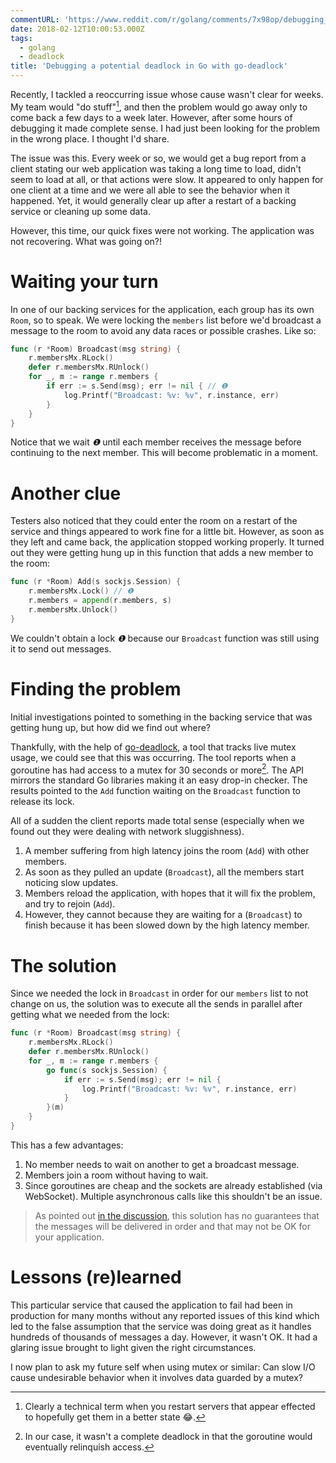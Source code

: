 ```yaml
---
commentURL: 'https://www.reddit.com/r/golang/comments/7x98op/debugging_a_potential_deadlock_in_go_with/'
date: 2018-02-12T10:00:53.000Z
tags:
  - golang
  - deadlock
title: 'Debugging a potential deadlock in Go with go-deadlock'
---
```


Recently, I tackled a reoccurring issue whose cause wasn't clear for weeks. My team would "do stuff"[^1], and then the problem would go away only to come back a few days to a week later. However, after some hours of debugging it made complete sense. I had just been looking for the problem in the wrong place. I thought I'd share.

The issue was this. Every week or so, we would get a bug report from a client stating our web application was taking a long time to load, didn't seem to load at all, or that actions were slow. It appeared to only happen for one client at a time and we were all able to see the behavior when it happened. Yet, it would generally clear up after a restart of a backing service or cleaning up some data.

However, this time, our quick fixes were not working. The application was not recovering. What was going on?!

# Waiting your turn

In one of our backing services for the application, each group has its own `Room`, so to speak. We were locking the `members` list before we'd broadcast a message to the room to avoid any data races or possible crashes.  Like so:

```go
func (r *Room) Broadcast(msg string) {
	r.membersMx.RLock()
	defer r.membersMx.RUnlock()
	for _, m := range r.members {
		if err := s.Send(msg); err != nil { // ❶
			log.Printf("Broadcast: %v: %v", r.instance, err)
		}
	}
}
```

Notice that we wait _❶_ until each member receives the message before continuing to the next member. This will become problematic in a moment.

# Another clue

Testers also noticed that they could enter the room on a restart of the service and things appeared to work fine for a little bit. However, as soon as they left and came back, the application stopped working properly.  It turned out they were getting hung up in this function that adds a new member to the room:

```go
func (r *Room) Add(s sockjs.Session) {
	r.membersMx.Lock() // ❶
	r.members = append(r.members, s)
	r.membersMx.Unlock()
}
```

We couldn't obtain a lock _❶_ because our `Broadcast` function was still using it to send out messages.

# Finding the problem

Initial investigations pointed to something in the backing service that was getting hung up, but how did we find out where?

Thankfully, with the help of [go-deadlock](https://github.com/sasha-s/go-deadlock), a tool that tracks live mutex usage, we could see that this was occurring. The tool reports when a goroutine has had access to a mutex for 30 seconds or more[^2]. The API mirrors the standard Go libraries making it an easy drop-in checker. The results pointed to the `Add` function waiting on the `Broadcast` function to release its lock.

All of a sudden the client reports made total sense (especially when we found out they were dealing with network sluggishness).

1. A member suffering from high latency joins the room (`Add`) with other members.
2. As soon as they pulled an update (`Broadcast`), all the members start noticing slow updates.
3. Members reload the application, with hopes that it will fix the problem, and try to rejoin (`Add`).
4. However, they cannot because they are waiting for a (`Broadcast`) to finish because it has been slowed down by the high latency member.

# The solution

Since we needed the lock in `Broadcast` in order for our `members` list to not change on us, the solution was to execute all the sends in parallel after getting what we needed from the lock:

```go
func (r *Room) Broadcast(msg string) {
	r.membersMx.RLock()
	defer r.membersMx.RUnlock()
	for _, m := range r.members {
		go func(s sockjs.Session) {
			if err := s.Send(msg); err != nil {
				log.Printf("Broadcast: %v: %v", r.instance, err)
			}
		}(m)
	}
}
```

This has a few advantages:

1. No member needs to wait on another to get a broadcast message.
2. Members join a room without having to wait.
3. Since goroutines are cheap and the sockets are already established (via WebSocket). Multiple asynchronous calls like this shouldn't be an issue.

> As pointed out [in the discussion](https://www.reddit.com/r/golang/comments/7x98op/debugging_a_potential_deadlock_in_go_with/), this solution has no guarantees that the messages will be delivered in order and that may not be OK for your application.

# Lessons (re)learned
This particular service that caused the application to fail had been in production for many months without any reported issues of this kind which led to the false assumption that the service was doing great as it handles hundreds of thousands of messages a day. However, it wasn't OK. It had a glaring issue brought to light given the right circumstances.

I now plan to ask my future self when using mutex or similar: Can slow I/O cause undesirable behavior when it involves data guarded by a mutex?

[^1]: Clearly a technical term when you restart servers that appear effected to hopefully get them in a better state 😂.
[^2]: In our case, it wasn't a complete deadlock in that the goroutine would eventually relinquish access.

